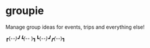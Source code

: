 groupie
=======

Manage group ideas for events, trips and everything else!

┏(-_-)┛┗(-_-﻿ )┓┗(-_-)┛┏(-_-)┓